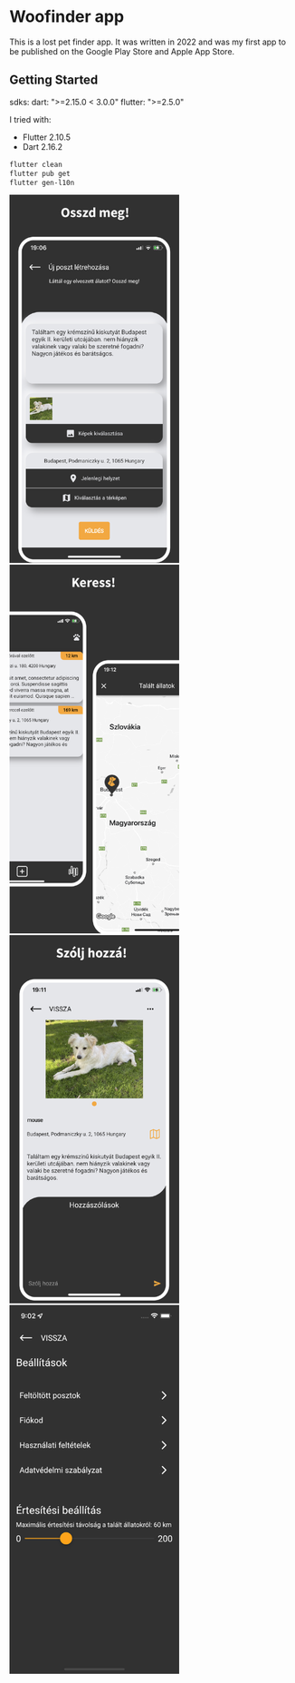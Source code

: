 # Woofinder app

This is a lost pet finder app. 
It was written in 2022 and was my first app to be published on the Google Play Store and Apple App Store.

## Getting Started
sdks:
  dart: ">=2.15.0 < 3.0.0"
  flutter: ">=2.5.0"

I tried with:
- Flutter 2.10.5
- Dart 2.16.2

```
flutter clean
flutter pub get
flutter gen-l10n
```

<img src="docs/kep1.png" alt="Kép leírása" style="width: 300px; height: auto;">
<img src="docs/kep2.png" alt="Kép leírása" style="width: 300px; height: auto;">
<img src="docs/kep3.png" alt="Kép leírása" style="width: 300px; height: auto;">
<img src="docs/kep4.png" alt="Kép leírása" style="width: 300px; height: auto;">